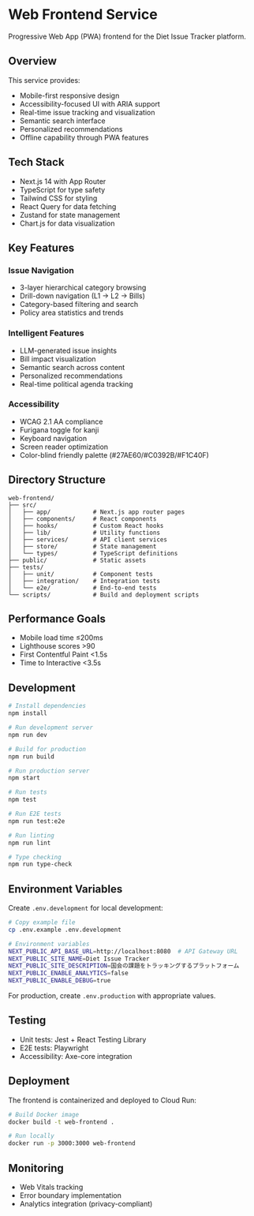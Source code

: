 # Web Frontend Service

Progressive Web App (PWA) frontend for the Diet Issue Tracker platform.

## Overview

This service provides:
- Mobile-first responsive design
- Accessibility-focused UI with ARIA support
- Real-time issue tracking and visualization
- Semantic search interface
- Personalized recommendations
- Offline capability through PWA features

## Tech Stack

- Next.js 14 with App Router
- TypeScript for type safety
- Tailwind CSS for styling
- React Query for data fetching
- Zustand for state management
- Chart.js for data visualization

## Key Features

### Issue Navigation
- 3-layer hierarchical category browsing
- Drill-down navigation (L1 → L2 → Bills)
- Category-based filtering and search
- Policy area statistics and trends

### Intelligent Features
- LLM-generated issue insights
- Bill impact visualization
- Semantic search across content
- Personalized recommendations
- Real-time political agenda tracking

### Accessibility
- WCAG 2.1 AA compliance
- Furigana toggle for kanji
- Keyboard navigation
- Screen reader optimization
- Color-blind friendly palette (#27AE60/#C0392B/#F1C40F)

## Directory Structure

```
web-frontend/
├── src/
│   ├── app/            # Next.js app router pages
│   ├── components/     # React components
│   ├── hooks/          # Custom React hooks
│   ├── lib/            # Utility functions
│   ├── services/       # API client services
│   ├── store/          # State management
│   └── types/          # TypeScript definitions
├── public/             # Static assets
├── tests/
│   ├── unit/           # Component tests
│   ├── integration/    # Integration tests
│   └── e2e/            # End-to-end tests
└── scripts/            # Build and deployment scripts
```

## Performance Goals

- Mobile load time ≤200ms
- Lighthouse scores >90
- First Contentful Paint <1.5s
- Time to Interactive <3.5s

## Development

```bash
# Install dependencies
npm install

# Run development server
npm run dev

# Build for production
npm run build

# Run production server
npm start

# Run tests
npm test

# Run E2E tests
npm run test:e2e

# Run linting
npm run lint

# Type checking
npm run type-check
```

## Environment Variables

Create `.env.development` for local development:
```bash
# Copy example file
cp .env.example .env.development

# Environment variables
NEXT_PUBLIC_API_BASE_URL=http://localhost:8080  # API Gateway URL
NEXT_PUBLIC_SITE_NAME=Diet Issue Tracker
NEXT_PUBLIC_SITE_DESCRIPTION=国会の課題をトラッキングするプラットフォーム
NEXT_PUBLIC_ENABLE_ANALYTICS=false
NEXT_PUBLIC_ENABLE_DEBUG=true
```

For production, create `.env.production` with appropriate values.

## Testing

- Unit tests: Jest + React Testing Library
- E2E tests: Playwright
- Accessibility: Axe-core integration

## Deployment

The frontend is containerized and deployed to Cloud Run:
```bash
# Build Docker image
docker build -t web-frontend .

# Run locally
docker run -p 3000:3000 web-frontend
```

## Monitoring

- Web Vitals tracking
- Error boundary implementation
- Analytics integration (privacy-compliant)